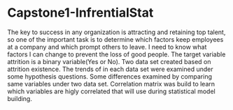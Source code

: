 # Capstone1-InfrentialStat
The key to success in any organization is attracting and retaining top talent, so one of the important task is to determine which factors keep employees at a company and which prompt others to leave. I need to know what factors I can change to prevent the loss of good people. 
The target variable attrition is a binary variable(Yes or No). 
Two data set created based on attrition existence. 
The trends of in each data set were examined under some hypothesis questions. 
Some differences examined by comparing same variables under two data set. 
Correlation matrix was build to learn which variables are higly correlated that will use during statistical model building. 
